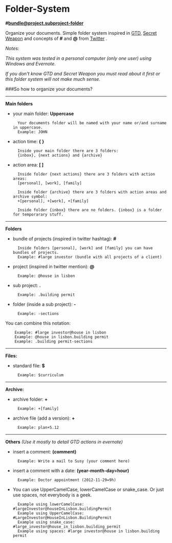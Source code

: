Folder-System
=============
**#bundle@project.subproject-folder**

Organize your documents. Simple folder system inspired in [GTD](http://en.wikipedia.org/wiki/Getting_Things_Done), [Secret Weapon](http://www.thesecretweapon.org/media/Manifesto/The-Secret-Weapon-Manifesto.pdf) and concepts of **#** and **@** from [Twitter](https://twitter.com/) . 

*Notes:*

*This system was tested in a personal computer (only one user) using Windows and Evernote.*

*If you don't know GTD and Secret Weapon you must read about it first or this folder system will not make much sense.*

###So how to organize your documents?

---
**Main folders**

- your main folder: **Uppercase**

        Your documents folder will be named with your name or/and surname in uppercase.
        Example: JOHN

- action time: **{ }**
    
        Inside your main folder there are 3 folders:
        {inbox}, {next actions} and {archive}
    
- action area: **[ ]** 
    
        Inside folder {next actions} there are 3 folders with action areas:
        [personal], [work], [family]
    
        Inside folder {archive} there are 3 folders with action areas and archive symbol: 
        +[personal], +[work], +[family]

        Inside folder {inbox} there are no folders. {inbox} is a folder for temporarary stuff.
    
---
**Folders**

- bundle of projects (inspired in twitter hashtag): **#**
    
        Inside folders [personal], [work] and [family] you can have bundles of projects. 
        Example: #large investor (bundle with all projects of a client) 

- project (inspired in twitter mention): **@**
    
        Example: @house in lisbon

- sub project: **.**
    
        Example: .building permit

- folder (inside a sub project): **-**
    
        Example: -sections

You can combine this notation:

        Example: #large investor@house in lisbon
        Example: @house in lisbon.building permit
        Example: .building permit-sections

---
**Files:**

- standard file: **$**
    
        Example: $curriculum
    
---
**Archive:**

- archive folder: **+**
    
        Example: +[family]

- archive file (add a version): **+**
    
        Example: plan+5.12

---    
**Others** *(Use it mostly to detail GTD actions in evernote)*

- insert a comment: **(comment)**
    
        Example: Write a mail to Susy (your comment here)

- insert a comment with a date: **(year-month-day=hour)**
    
        Example: Doctor appointment (2012-11-29=9h)

- You can use UpperCamelCase, lowerCamelCase or snake_case. 
Or just use spaces, not everybody is a geek.
    
        Example using lowerCamelCase: #largeInvestor@houseInLisbon.buildingPermit
        Example using UpperCamelCase: #LargeInvestor@HouseInLisbon.BuildingPermit
        Example using snake_case: #large_investor@house_in_lisbon.building_permit
        Example using spaces: #large investor@house in lisbon.building permit
